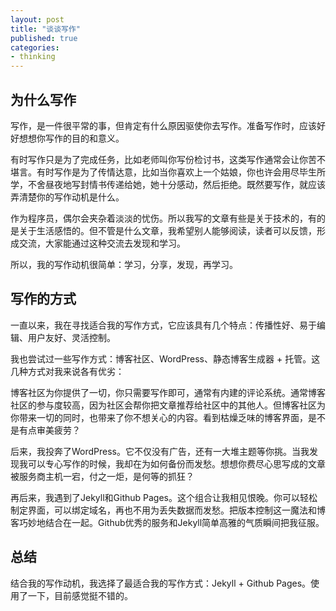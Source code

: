 ```yaml
---
layout: post
title: "谈谈写作"
published: true
categories:
- thinking
---
```


## 为什么写作

写作，是一件很平常的事，但肯定有什么原因驱使你去写作。准备写作时，应该好好想想你写作的目的和意义。

有时写作只是为了完成任务，比如老师叫你写份检讨书，这类写作通常会让你苦不堪言。有时写作是为了传情达意，比如当你喜欢上一个姑娘，你也许会用尽毕生所学，不舍昼夜地写封情书传递给她，她十分感动，然后拒绝。既然要写作，就应该弄清楚你的写作动机是什么。

作为程序员，偶尔会夹杂着淡淡的忧伤。所以我写的文章有些是关于技术的，有的是关于生活感悟的。但不管是什么文章，我希望别人能够阅读，读者可以反馈，形成交流，大家能通过这种交流去发现和学习。

所以，我的写作动机很简单：学习，分享，发现，再学习。

## 写作的方式

一直以来，我在寻找适合我的写作方式，它应该具有几个特点：传播性好、易于编辑、用户友好、灵活控制。

我也尝试过一些写作方式：博客社区、WordPress、静态博客生成器 + 托管。这几种方式对我来说各有优劣：

博客社区为你提供了一切，你只需要写作即可，通常有内建的评论系统。通常博客社区的参与度较高，因为社区会帮你把文章推荐给社区中的其他人。但博客社区为你带来一切的同时，也带来了你不想关心的内容。看到枯燥乏味的博客界面，是不是有点审美疲劳？

后来，我投奔了WordPress。它不仅没有广告，还有一大堆主题等你挑。当我发现我可以专心写作的时候，我却在为如何备份而发愁。想想你费尽心思写成的文章被服务商主机一宕，付之一炬，是何等的抓狂？

再后来，我遇到了Jekyll和Github Pages。这个组合让我相见恨晚。你可以轻松制定界面，可以绑定域名，再也不用为丢失数据而发愁。把版本控制这一魔法和博客巧妙地结合在一起。Github优秀的服务和Jekyll简单高雅的气质瞬间把我征服。

## 总结

结合我的写作动机，我选择了最适合我的写作方式：Jekyll + Github Pages。使用了一下，目前感觉挺不错的。
